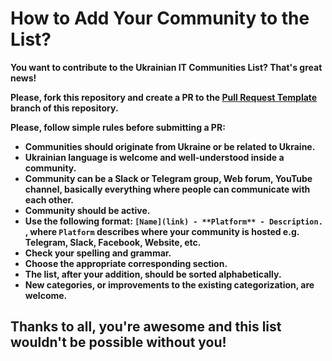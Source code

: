# How to Add Your Community to the List?

**You want to contribute to the Ukrainian IT Communities List? That's great news!**

**Please, fork this repository and create a PR to the [Pull Request Template](https://github.com/nikit0ns/Ukrainian_IT_Communities/blob/master/.github/Pull_Request_Template.md) branch of this repository.**

**Please, follow simple rules before submitting a PR:**


- **Communities should originate from Ukraine or be related to Ukraine.**
- **Ukrainian language is welcome and well-understood inside a community.**
- **Community can be a Slack or Telegram group, Web forum, YouTube channel, basically everything where people can communicate with each other.**
- **Community should be active.**
- **Use the following format: `[Name](link) - **Platform** - Description.` , where `Platform`  describes where your community is hosted e.g. Telegram, Slack, Facebook, Website, etc.**
- **Check your spelling and grammar.**
- **Choose the appropriate corresponding section.**
- **The list, after your addition, should be sorted alphabetically.**
- **New categories, or improvements to the existing categorization, are welcome.**

## Thanks to all, you're awesome and this list wouldn't be possible without you!
